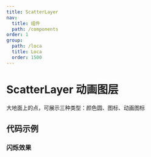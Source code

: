 ```yaml
---
title: ScatterLayer
nav:
  title: 组件
  path: /components
order: 1
group:
  path: /loca
  title: Loca
  order: 1500
---
```


# ScatterLayer 动画图层

大地面上的点，可展示三种类型：颜色圆、图标、动画图标

## 代码示例

### 闪烁效果

<code src="./demo/demo01.tsx"></code>
